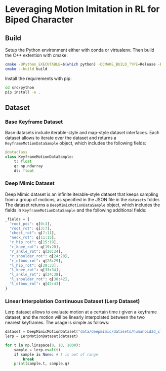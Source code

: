 # Leveraging Motion Imitation in RL for Biped Character

## Build

Setup the Python environment either with conda or virtualenv. Then build the C++ extention with cmake:

```sh
cmake -DPython_EXECUTABLE=$(which python) -DCMAKE_BUILD_TYPE=Release -B build
cmake --build build
```

Install the requirements with pip:

```sh
cd src/python
pip install -e .
```

## Dataset

### Base Keyframe Dataset

Base datasets include iterable-style and map-style dataset interfaces. Each dataset allows to iterate over the dataset and returns a `KeyframeMotionDataSample` object, which includes the following fields:

```python
@dataclass
class KeyframeMotionDataSample:
    t: float
    q: np.ndarray
    dt: float
```

### Deep Mimic Dataset

Deep Mimic dataset is an infinite iterable-style dataset that keeps sampling from a group of motions, as specified in the JSON file in the `datasets` folder. The dataset returns a `DeepMimicMotionDataSample` object, which includes the fields in `KeyframeMotionDataSample` and the following additional fields:

```python
_fields = {
  "root_pos": q[0:3],
  "root_rot": q[3:7],
  "chest_rot": q[7:11],
  "neck_rot": q[11:15],
  "r_hip_rot": q[15:19],
  "r_knee_rot": q[19:20],
  "r_ankle_rot": q[20:24],
  "r_shoulder_rot": q[24:28],
  "r_elbow_rot": q[28:29],
  "l_hip_rot": q[29:33],
  "l_knee_rot": q[33:34],
  "l_ankle_rot": q[34:38],
  "l_shoulder_rot": q[38:42],
  "l_elbow_rot": q[42:43]
}
```

### Linear Interpolation Continuous Dataset (Lerp Dataset)

Lerp dataset allows to evaluate motion at a certain time $t$ given a keyframe dataset, and the motion will be linearly interpolated between the two nearest keyframes. The usage is simple as follows:

```python
dataset = DeepMimicMotionDataset("data/deepmimic/datasets/humanoid3d_clips_locomotion.txt")
lerp = LerpMotionDataset(dataset)

for t in np.linspace(0, 10, 1000):
    sample = lerp.eval(t)
    if sample is None: # t is out of range
        break
    print(sample.t, sample.q)
```

